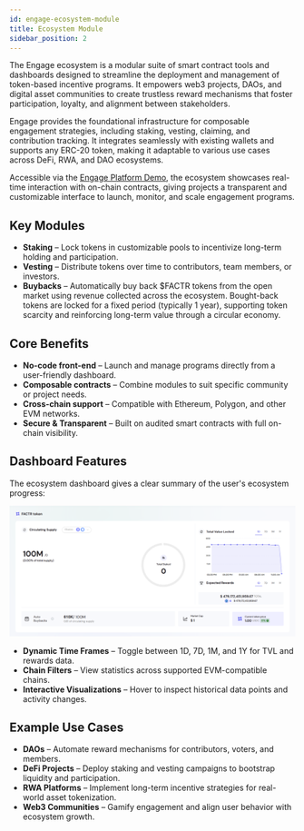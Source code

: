 ```yaml
---
id: engage-ecosystem-module
title: Ecosystem Module
sidebar_position: 2
---
```


The Engage ecosystem is a modular suite of smart contract tools and dashboards designed to streamline the deployment and management of token-based incentive programs. It empowers web3 projects, DAOs, and digital asset communities to create trustless reward mechanisms that foster participation, loyalty, and alignment between stakeholders.

Engage provides the foundational infrastructure for composable engagement strategies, including staking, vesting, claiming, and contribution tracking. It integrates seamlessly with existing wallets and supports any ERC-20 token, making it adaptable to various use cases across DeFi, RWA, and DAO ecosystems.

Accessible via the [Engage Platform Demo](https://sharingblock-engage.defactor.dev/), the ecosystem showcases real-time interaction with on-chain contracts, giving projects a transparent and customizable interface to launch, monitor, and scale engagement programs.

## Key Modules

- **Staking** – Lock tokens in customizable pools to incentivize long-term holding and participation.
- **Vesting** – Distribute tokens over time to contributors, team members, or investors.
- **Buybacks** – Automatically buy back $FACTR tokens from the open market using revenue collected across the ecosystem. Bought-back tokens are locked for a fixed period (typically 1 year), supporting token scarcity and reinforcing long-term value through a circular economy.

## Core Benefits

- **No-code front-end** – Launch and manage programs directly from a user-friendly dashboard.
- **Composable contracts** – Combine modules to suit specific community or project needs.
- **Cross-chain support** – Compatible with Ethereum, Polygon, and other EVM networks.
- **Secure & Transparent** – Built on audited smart contracts with full on-chain visibility.

## Dashboard Features

The ecosystem dashboard gives a clear summary of the user's ecosystem progress:

![Ecosystem Dashboard](../../../static/img/front-end/ecosystem-dashboard.png)

- **Dynamic Time Frames** – Toggle between 1D, 7D, 1M, and 1Y for TVL and rewards data.
- **Chain Filters** – View statistics across supported EVM-compatible chains.
- **Interactive Visualizations** – Hover to inspect historical data points and activity changes.

## Example Use Cases

- **DAOs** – Automate reward mechanisms for contributors, voters, and members.
- **DeFi Projects** – Deploy staking and vesting campaigns to bootstrap liquidity and participation.
- **RWA Platforms** – Implement long-term incentive strategies for real-world asset tokenization.
- **Web3 Communities** – Gamify engagement and align user behavior with ecosystem growth.
